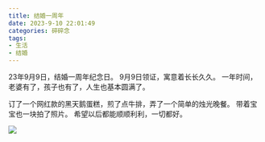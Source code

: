 ```yaml
---
title: 结婚一周年
date: 2023-9-10 22:01:49
categories: 碎碎念
tags:
- 生活
- 结婚
---
```


23年9月9日，结婚一周年纪念日。
9月9日领证，寓意着长长久久。
一年时间，老婆有了，孩子也有了，人生也基本圆满了。

订了一个网红款的黑天鹅蛋糕，煎了点牛排，弄了一个简单的烛光晚餐。
带着宝宝也一块拍了照片。
希望以后都能顺顺利利，一切都好。

![](蛋糕.jpg)

